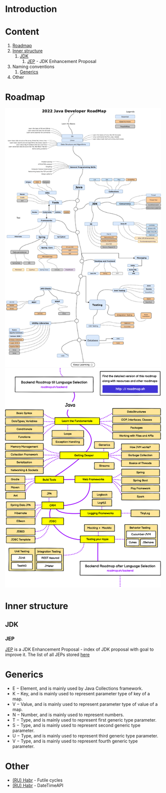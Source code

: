 # Introduction

# Content
1. [Roadmap](#roadmap)
2. [Inner structure](#inner-structure)
   1. [JDK](#jdk)
      1. [JEP](#jep) - JDK Enhancement Proposal
3. Naming conventions
   1. [Generics](#generics)
4. Other

# Roadmap
![Java roadmap](java-roadmap.jpeg)
![img_1.png](roadmap1.png)
# Inner structure
## JDK
### JEP
[JEP](https://en.wikipedia.org/wiki/JDK_Enhancement_Proposal) is a 
JDK Enhancement Proposal - index of JDK proposal with goal to improve it.
The list of all JEPs stored [here](https://openjdk.java.net/jeps/0)

# Generics
- E − Element, and is mainly used by Java Collections framework.
- K − Key, and is mainly used to represent parameter type of key of a map.
- V − Value, and is mainly used to represent parameter type of value of a map.
- N − Number, and is mainly used to represent numbers.
- T − Type, and is mainly used to represent first generic type parameter.
- S − Type, and is mainly used to represent second generic type parameter.
- U − Type, and is mainly used to represent third generic type parameter.
- V − Type, and is mainly used to represent fourth generic type parameter.

# Other
- [(RU) Habr](https://habr.com/ru/post/674116/) - Futile cycles
- [(RU) Habr](https://habr.com/ru/post/274811/) - DateTimeAPI